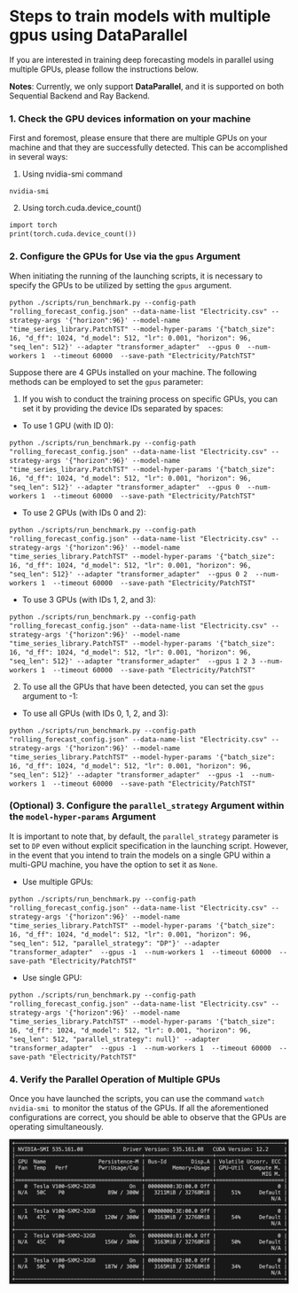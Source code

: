 # Steps to train models with multiple gpus using DataParallel

If you are interested in training deep forecasting models in parallel using multiple GPUs, please follow the instructions below.

**Notes**: Currently, we only support **DataParallel**, and it is supported on both Sequential Backend and Ray Backend.


### 1. Check the GPU devices information on your machine
First and foremost, please ensure that there are multiple GPUs on your machine and that they are successfully detected. This can be accomplished in several ways:
1) Using nvidia-smi command
```
nvidia-smi
```
2) Using torch.cuda.device_count()
```
import torch
print(torch.cuda.device_count())
```

### 2. Configure the GPUs for Use via the `gpus` Argument
When initiating the running of the launching scripts, it is necessary to specify the GPUs to be utilized by setting the `gpus` argument.

```
python ./scripts/run_benchmark.py --config-path "rolling_forecast_config.json" --data-name-list "Electricity.csv" --strategy-args '{"horizon":96}' --model-name "time_series_library.PatchTST" --model-hyper-params '{"batch_size": 16, "d_ff": 1024, "d_model": 512, "lr": 0.001, "horizon": 96, "seq_len": 512}' --adapter "transformer_adapter"  --gpus 0  --num-workers 1  --timeout 60000  --save-path "Electricity/PatchTST"
```

Suppose there are 4 GPUs installed on your machine. The following methods can be employed to set the `gpus` parameter:
1) If you wish to conduct the training process on specific GPUs, you can set it by providing the device IDs separated by spaces:

- To use 1 GPU (with ID 0):
```
python ./scripts/run_benchmark.py --config-path "rolling_forecast_config.json" --data-name-list "Electricity.csv" --strategy-args '{"horizon":96}' --model-name "time_series_library.PatchTST" --model-hyper-params '{"batch_size": 16, "d_ff": 1024, "d_model": 512, "lr": 0.001, "horizon": 96, "seq_len": 512}' --adapter "transformer_adapter"  --gpus 0  --num-workers 1  --timeout 60000  --save-path "Electricity/PatchTST"
```
- To use 2 GPUs (with IDs 0 and 2):
```
python ./scripts/run_benchmark.py --config-path "rolling_forecast_config.json" --data-name-list "Electricity.csv" --strategy-args '{"horizon":96}' --model-name "time_series_library.PatchTST" --model-hyper-params '{"batch_size": 16, "d_ff": 1024, "d_model": 512, "lr": 0.001, "horizon": 96, "seq_len": 512}' --adapter "transformer_adapter"  --gpus 0 2  --num-workers 1  --timeout 60000  --save-path "Electricity/PatchTST"
```
- To use 3 GPUs (with IDs 1, 2, and 3):
```
python ./scripts/run_benchmark.py --config-path "rolling_forecast_config.json" --data-name-list "Electricity.csv" --strategy-args '{"horizon":96}' --model-name "time_series_library.PatchTST" --model-hyper-params '{"batch_size": 16, "d_ff": 1024, "d_model": 512, "lr": 0.001, "horizon": 96, "seq_len": 512}' --adapter "transformer_adapter"  --gpus 1 2 3 --num-workers 1  --timeout 60000  --save-path "Electricity/PatchTST"
```
2) To use all the GPUs that have been detected, you can set the `gpus` argument to -1:

- To use all GPUs (with IDs 0, 1, 2, and 3):
```
python ./scripts/run_benchmark.py --config-path "rolling_forecast_config.json" --data-name-list "Electricity.csv" --strategy-args '{"horizon":96}' --model-name "time_series_library.PatchTST" --model-hyper-params '{"batch_size": 16, "d_ff": 1024, "d_model": 512, "lr": 0.001, "horizon": 96, "seq_len": 512}' --adapter "transformer_adapter"  --gpus -1  --num-workers 1  --timeout 60000  --save-path "Electricity/PatchTST"
```

### (Optional) 3. Configure the `parallel_strategy` Argument within the `model-hyper-params` Argument

It is important to note that, by default, the `parallel_strategy` parameter is set to `DP` even without explicit specification in the launching script. However, in the event that you intend to train the models on a single GPU within a multi-GPU machine, you have the option to set it as `None`.

- Use multiple GPUs:
```
python ./scripts/run_benchmark.py --config-path "rolling_forecast_config.json" --data-name-list "Electricity.csv" --strategy-args '{"horizon":96}' --model-name "time_series_library.PatchTST" --model-hyper-params '{"batch_size": 16, "d_ff": 1024, "d_model": 512, "lr": 0.001, "horizon": 96, "seq_len": 512, "parallel_strategy": "DP"}' --adapter "transformer_adapter"  --gpus -1  --num-workers 1  --timeout 60000  --save-path "Electricity/PatchTST"
```
- Use single GPU:
```
python ./scripts/run_benchmark.py --config-path "rolling_forecast_config.json" --data-name-list "Electricity.csv" --strategy-args '{"horizon":96}' --model-name "time_series_library.PatchTST" --model-hyper-params '{"batch_size": 16, "d_ff": 1024, "d_model": 512, "lr": 0.001, "horizon": 96, "seq_len": 512, "parallel_strategy": null}' --adapter "transformer_adapter"  --gpus -1  --num-workers 1  --timeout 60000  --save-path "Electricity/PatchTST"
```

### 4. Verify the Parallel Operation of Multiple GPUs

Once you have launched the scripts, you can use the command `watch nvidia-smi `to monitor the status of the GPUs. If all the aforementioned configurations are correct, you should be able to observe that the GPUs are operating simultaneously.

<img src='../figures/MultiGPUs.png'>
